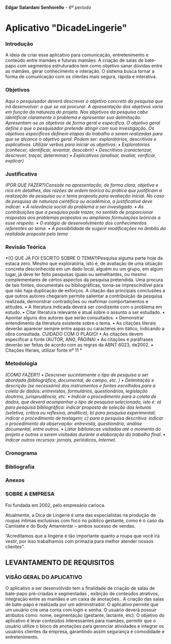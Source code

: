 **Edgar Salardani Senhorello**  - *6º período*

# Aplicativo "DicadeLingerie"

### Introdução

A ideia de criar esse aplicativo para comunicação, entretenimento e conteúdo entre mamães e futuras mamães. A criação de salas de bate-papo com segmentos estruturados tem como objetivo sanar dúvidas entre as mamães, gerar conhecimento e interação. O sistema busca tornar a forma de comunicação com os clientes mais segura, rápida e interativa. 

### Objetivos

*Aqui o pesquisador deverá descrever o objetivo concreto da pesquisa que irá desenvolver:  o que se vai procurar.
         A apresentação dos objetivos varia em função da natureza do projeto. Nos objetivos da pesquisa cabe identificar claramente o problema e apresentar sua delimitação. Apresentam-se os objetivos de forma geral e específica.
	O objetivo geral define o que o pesquisador pretende atingir com sua investigação.
	Os objetivos específicos definem etapas do trabalho a serem realizadas para que se alcance o objetivo geral. Podem ser: exploratórios, descritivos e explicativos. Utilizar verbos para iniciar os objetivos:
•	Exploratórios (conhecer, identificar, levantar, descobrir)
•	Descritivos (caracterizar, descrever, traçar, determinar)
•	Explicativos (analisar, avaliar, verificar, explicar)*

### Justificativa

*(POR QUE FAZER?)Consiste na apresentação, de forma clara, objetiva e rica em detalhes, das razões de ordem teórica ou prática que justificam a realização da pesquisa ou o tema proposto para avaliação inicial. No caso de pesquisa de natureza científica ou acadêmica, a justificativa deve indicar:
 •	A relevância social do problema a ser investigado.
•	As contribuições que a pesquisa pode trazer, no sentido de proporcionar respostas aos problemas propostos ou ampliaras formulações teóricas a esse respeito.
•	O estágio de desenvolvimento dos conhecimentos referentes ao tema.
•	A possibilidade de sugerir modificações no âmbito da realidade proposta pelo tema*

### Revisão Teórica

*(O QUE JÁ FOI ESCRITO SOBRE O TEMA?)Pesquisa alguma parte hoje da estaca zero. Mesmo que exploratória, isto é, de avaliação de uma situação concreta desconhecida  em um dado local, alguém ou um grupo, em algum lugar, já deve ter feito pesquisas iguais ou semelhantes, ou mesmo complementares de certos aspectos da pesquisa pretendida. Uma procura de tais fontes, documentais ou bibliográficas, torna-se imprescindível para que não haja duplicação de esforços.
	A citação das principais conclusões a que outros autores chegaram permite salientar a contribuição da pesquisa realizada, demonstrar contradições ou reafirmar comportamentos e atitudes. 
•	A literatura indicada deverá ser condizente com o problema em estudo.
•	Citar literatura relevante e atual sobre o assunto a ser estudado.
•	Apontar alguns dos autores que serão consultados.
•	Demonstrar entendimento da literatura existente sobre o tema.
•	As citações literais deverão aparecer sempre entre aspas ou caracteres em itálico, indicando a obra consultada. CUIDADO COM O PLÁGIO! 
•	As citações devem especificar a fonte (AUTOR, ANO, PÁGINA)
•	As citações e paráfrases deverão ser feitas de acordo com as regras da ABNT 6023, de2002.
•	Citações literais, utilizar fonte nº 11 *

### Metodologia

*(COMO FAZER?)
•	Descrever sucintamente o tipo de pesquisa a ser abordada (bibliográfica, documental, de campo, etc. )
•	Delimitação e descrição (se necessário) dos instrumentos e fontes escolhidos para a coleta de dados: entrevistas, formulários, questionários, legislação doutrina, jurisprudência, etc.
•	Indicar o procedimento para a coleta de dados, que deverá acompanhar o tipo de pesquisa selecionado, isto é:
a)	para pesquisa bibliográfica: indicar proposta de seleção das leituras (seletiva, crítica ou reflexiva, analítica);
b)	para pesquisa experimental; indicar o procedimento de testagem;
c)	para a pesquisa descritiva: indicar o procedimento da observação: entrevista, questionário, análise documental, entre outros.
•	Listar bibliotecas visitadas até o momento do projeto e outras a serem visitadas durante a elaboração do trabalho final.
•	Indicar outros recursos: jornais, periódicos, Internet.*

### Cronograma

### Bibliografia

### Anexos

### SOBRE A EMPRESA 

Foi fundada em 2002, pelo empresário carioca.

Atualmente, a Dica de Lingerie é uma das especialistas na produção de roupas íntimas exclusivas com foco no público gestante, como é o caso da Camisete e do Body Amamentar – ambos sucesso de vendas.

“Acreditamos que a lingerie é tão importante quanto a roupa que você irá vestir, por isso trabalhamos com primazia para melhor atender nossos clientes”.

## LEVANTAMENTO DE REQUISITOS

### VISÃO GERAL DO APLICATIVO

O aplicativo a ser desenvolvido tem a finalidade de criação de salas de bate-papo pré-criadas e segmentadas , exibição de conteúdos atrativos, integração entre as mamães e um caixa de anotações.. A criação das salas de bate-papo é realizada por um administrador. O aplicativo permite que um usuário crie uma conta com login e senha. O usuário deverá possuir atributos como: nome, segmentação (gestante, lactante, etc). O objetivo do aplicativo é levar conteúdos interessantes para mamães, permitir que o usuário utilize o bloco de anotações para gerenciar atividades  e integrar os usuários clientes da empresa, garantindo assim segurança e comodidade e entretenimento.

## 



